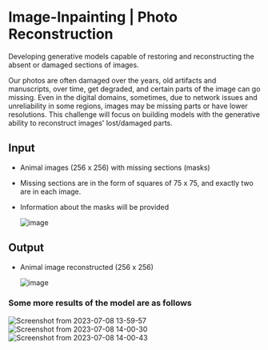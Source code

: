 # Image-Inpainting | Photo Reconstruction

Developing generative models capable of restoring and reconstructing the absent or damaged sections of images.

Our photos are often damaged over the years, old artifacts and manuscripts, over time, get degraded, and certain parts of the image can go missing. Even in the digital domains, sometimes, due to network issues and unreliability in some regions, images may be missing parts or have lower resolutions. This challenge will focus on building models with the generative ability to reconstruct images' lost/damaged parts.

## Input
* Animal images (256 x 256) with missing sections (masks)
* Missing sections are in the form of squares of 75 x 75, and exactly two are in each image.
* Information about the masks will be provided

  ![image](https://github.com/ssneeraj23/Image-Inpainting/assets/101348975/1db7e591-7fc7-46a0-9e68-26c0e65d8d38)

## Output
* Animal image reconstructed (256 x 256)

  ![image](https://github.com/ssneeraj23/Image-Inpainting/assets/101348975/3782cce5-0d83-4f08-a56e-f4f560c64243)


### Some more results of the model are as follows
![Screenshot from 2023-07-08 13-59-57](https://github.com/ssneeraj23/Image-Inpainting/assets/101348975/079f1789-1e9f-4952-a51a-4c206b1fbee5)
![Screenshot from 2023-07-08 14-00-30](https://github.com/ssneeraj23/Image-Inpainting/assets/101348975/9c3ad5d2-1884-47ea-bce8-301ffc2a22cd)
![Screenshot from 2023-07-08 14-00-43](https://github.com/ssneeraj23/Image-Inpainting/assets/101348975/8dfe9f69-ffe4-45e2-b8ba-e6234b5f5396)



